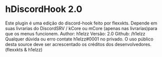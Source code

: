 # hDiscordHook 2.0

Este plugin é uma edição do discord-hook feito por flexxkts.
Depende em suas livrarias do DiscordSRV / kCore ou mCore (apenas nas livrarias)para que os menus funcionem.
Author: h1elzz
Versão: 2.0
Github: /h1elzz
Qualquer dúvida ou erro contate h1elzz#0001 no privado.
O uso público desta source deve ser acrescentado os créditos dos desenvolvedores. (flexxkts & h1elzz)
